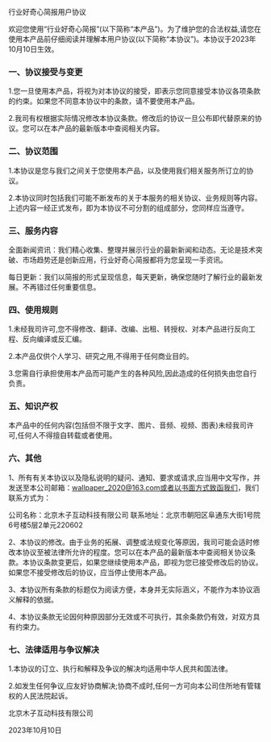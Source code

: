 行业好奇心简报用户协议

欢迎您使用“行业好奇心简报”(以下简称“本产品”)。为了维护您的合法权益,请您在使用本产品前仔细阅读并理解本用户协议(以下简称“本协议”)。本协议于2023年10月10日生效。

### 一、协议接受与变更

1.您一旦使用本产品，将视为对本协议的接受，即表示您同意接受本协议各项条款的约束。如果您不同意本协议中的条款，请不要使用本产品。

2.我司有权根据实际情况修改本协议条款。修改后的协议一旦公布即代替原来的协议。您可以在本产品的最新版本中查阅相关内容。

### 二、协议范围

1.本协议是您与我们之间关于您使用本产品，以及使用我们相关服务所订立的协议。

2.本协议同时包括我们可能不断发布的关于本服务的相关协议、业务规则等内容。上述内容一经正式发布，即为本协议不可分割的组成部分，您同样应当遵守。

### 三、服务内容

全面新闻资讯：我们精心收集、整理并展示行业的最新新闻和动态。无论是技术突破、市场趋势还是创新应用，行业好奇心简报都将为您呈现一手资讯。

每日更新：我们以简报的形式呈现信息，每天更新，确保您随时了解行业的最新发展。不再错过任何重要信息。

### 四、使用规则

1.未经我司许可,您不得修改、翻译、改编、出租、转授权、对本产品进行反向工程、反向编译或反汇编。

2.本产品仅供个人学习、研究之用,不得用于任何商业目的。

3.您需自行承担使用本产品而可能产生的各种风险,因此造成的任何损失由您自行负责。

### 五、知识产权

本产品中的任何内容(包括但不限于文字、图片、音频、视频、图表)未经我司许可,任何人不得擅自转载或者使用。

### 六、其他

1、所有有关本协议以及隐私说明的疑问、通知、要求或请求,应当用中文写作，并发送至本公司邮箱：wallpaper_2020@163.com或者以书面方式致函我们，我们联系方式为：

公司名称：北京木子互动科技有限公司
联系地址：北京市朝阳区阜通东大街1号院6号楼5层2单元220602

2、本协议的修改。由于业务的拓展、调整或法规变化等原因，我司可能会适时修改本协议至被法律所允许的程度。您可以在本产品的最新版本中查阅相关协议条款。本协议条款变更后，如果您继续使用本产品，即视为您已接受修改后的协议。如果您不接受修改后的协议，应当停止使用本产品。

3、本协议所有条款的标题仅为阅读方便，本身并无实际涵义，不能作为本协议涵义解释的依据。

4、本协议条款无论因何种原因部分无效或不可执行，其余条款仍有效，对双方具有约束力。

### 七、法律适用与争议解决

1.本协议的订立、执行和解释及争议的解决均适用中华人民共和国法律。

2.如发生任何争议,应友好协商解决;协商不成时,任何一方可向本公司住所地有管辖权的人民法院起诉。

北京木子互动科技有限公司

2023年10月10日
